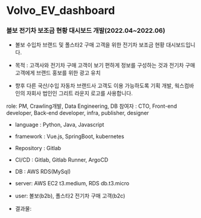 # Volvo_EV_dashboard

### 볼보 전기차 보조금 현황 대시보드 개발(2022.04~2022.06)

- 볼보 수입차 브랜드 및 폴스타2 구매 고객을 위한 전기차 보조금 현황 대시보드입니다.

- 목적 : 고객사와 전기차 구매 고객이 보기 편하게 정보를 구성하는 것과 전기차 구매 고객에게 브랜드 홍보를 위한 광고 유치
- 향후 다른 국산/수입 자동차 브랜드사 고객도 이용 가능하도록 기획 개발, 웍스컴바인의 자회사 법인인 그리트 라운지 로고를 사용합니다.

role: PM, Crawling개발, Data Engineering, DB
참여자 : CTO, Front-end developer, Back-end developer, infra, publisher, designer 

- language : Python, Java, Javascript
- framework : Vue.js, SpringBoot, kubernetes
- Repository : Gitlab
- CI/CD : Gitlab, Gitlab Runner, ArgoCD
- DB : AWS RDS(MySql)
- server: AWS EC2 t3.medium, RDS db.t3.micro

- user: 볼보(b2b), 폴스타2 전기차 구매 고객(b2c)

- 결과물:
